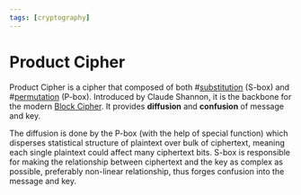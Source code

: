 ```yaml
---
tags: [cryptography]
---
```


# Product Cipher

Product Cipher is a cipher that composed of both
#[substitution](202209281136.md) (S-box) and #[permutation](202210052159.md)
(P-box). Introduced by Claude Shannon, it is the backbone for the modern
[Block Cipher](202209281239.md). It provides **diffusion** and **confusion** of
message and key.

The diffusion is done by the P-box (with the help of special function) which
disperses statistical structure of plaintext over bulk of ciphertext, meaning
each single plaintext could affect many ciphertext bits. S-box is responsible
for making the relationship between ciphertext and the key as complex as
possible, preferably non-linear relationship, thus forges confusion into the
message and key.
